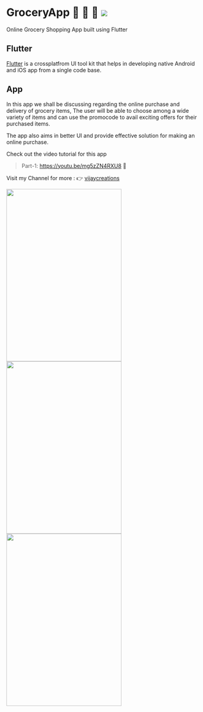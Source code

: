 # GroceryApp  :pineapple:  :cherries:  :corn:    <image src="https://user-images.githubusercontent.com/58719230/84263662-8327cd80-ab3d-11ea-909d-f50ff7c26269.png">
Online Grocery Shopping App built using Flutter

## Flutter
[Flutter](https://flutter.dev/) is a crossplatfrom UI tool kit that helps in developing native Android and iOS app from a single code base.


## App 
In this app we shall be discussing regarding the online purchase and delivery of grocery items, The user will be able to choose among a wide variety of items and can use the promocode to avail exciting offers for their purchased items.

The app also aims in better UI and provide effective solution for making an online purchase.

Check out the video tutorial for this app

>Part-1: https://youtu.be/mg5zZN4RXU8  :watermelon:


Visit my Channel for more : :point_right: [vijaycreations](https://www.youtube.com/channel/UCBC_Z7jla1GSITcqLKAtPxQ)

<image src="https://user-images.githubusercontent.com/58719230/83388190-a64ed080-a40b-11ea-91f6-d4c23e49f8c5.png" width="300" height="450"> <image src="https://user-images.githubusercontent.com/58719230/83388210-aea70b80-a40b-11ea-86b9-3a44ddb9fd5b.png" width="300" height="450"> <image src="https://user-images.githubusercontent.com/58719230/83389079-38a3a400-a40d-11ea-8c0a-ae28f2a867ea.gif" width="300" height="450"> 
